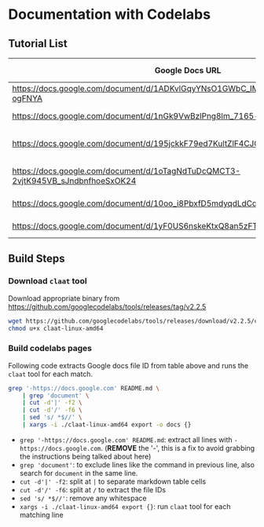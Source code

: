 # Documentation with Codelabs

## Tutorial List

| Google Docs URL | Page Description |
| --------------- | ---------------- |
| https://docs.google.com/document/d/1ADKvlGqyYNsO1GWbC_IMLlUqDtyXbufTBUpS-ogFNYA | "ssh setup" |
| https://docs.google.com/document/d/1nGk9VwBzlPng8lm_7165-hJBXtyRAjDdx1t0fhqv6xE | "local dev containers" |
| https://docs.google.com/document/d/195jckkF79ed7KultZlF4CJOO2nda3y3Vjm5ISLy_b1k | "dev container with vscode" |
| https://docs.google.com/document/d/1oTagNdTuDcQMCT3-2vjtK945VB_sJndbnfhoeSxOK24 | "dev container management" |
| https://docs.google.com/document/d/10oo_i8PbxfD5mdyqdLdCdvSJ_DFhRi7E5HRG2iagrZU | "file management" |
| https://docs.google.com/document/d/1yF0US6nskeKtxQ8an5zFTD3OvLwK6Eg2aI2ZcDiqKB0 | "job management" |

## Build Steps

### Download `claat` tool

Download appropriate binary from https://github.com/googlecodelabs/tools/releases/tag/v2.2.5

```bash
wget https://github.com/googlecodelabs/tools/releases/download/v2.2.5/claat-linux-amd64
chmod u+x claat-linux-amd64
```

### Build codelabs pages

Following code extracts Google docs file ID from table above and runs the `claat` tool for each match.

```bash
grep '-https://docs.google.com' README.md \
    | grep 'document' \
    | cut -d'|' -f2 \
    | cut -d'/' -f6 \
    | sed 's/ *$//' \
    | xargs -i ./claat-linux-amd64 export -o docs {}
```

- `grep '-https://docs.google.com' README.md`: extract all lines with `-https://docs.google.com`. (**REMOVE** the '-', this is a fix to avoid grabbing the instructions being talked about here)
- `grep 'document'`: to exclude lines like the command in previous line, also search for `document` in the same line.
- `cut -d'|' -f2`: split at `|` to separate markdown table cells
- `cut -d'/' -f6`: split at `/` to extract the file IDs
- `sed 's/ *$//'`: remove any whitespace
- `xargs -i ./claat-linux-amd64 export {}`: run `claat` tool for each matching line
